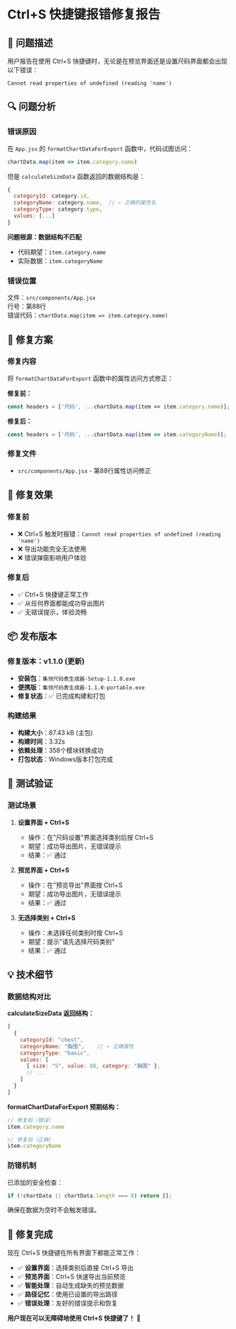 # Ctrl+S 快捷键报错修复报告

## 🐛 问题描述

用户报告在使用 Ctrl+S 快捷键时，无论是在预览界面还是设置尺码界面都会出现以下错误：

```
Cannot read properties of undefined (reading 'name')
```

## 🔍 问题分析

### 错误原因
在 `App.jsx` 的 `formatChartDataForExport` 函数中，代码试图访问：
```jsx
chartData.map(item => item.category.name)
```

但是 `calculateSizeData` 函数返回的数据结构是：
```javascript
{
  categoryId: category.id,
  categoryName: category.name,  // ← 正确的属性名
  categoryType: category.type,
  values: [...]
}
```

**问题根源：数据结构不匹配**
- 代码期望：`item.category.name`
- 实际数据：`item.categoryName`

### 错误位置
文件：`src/components/App.jsx`  
行号：第88行  
错误代码：`chartData.map(item => item.category.name)`

## 🔧 修复方案

### 修复内容
将 `formatChartDataForExport` 函数中的属性访问方式修正：

**修复前：**
```jsx
const headers = ['尺码', ...chartData.map(item => item.category.name)];
```

**修复后：**
```jsx
const headers = ['尺码', ...chartData.map(item => item.categoryName)];
```

### 修复文件
- `src/components/App.jsx` - 第88行属性访问修正

## 🎯 修复效果

### 修复前
- ❌ Ctrl+S 触发时报错：`Cannot read properties of undefined (reading 'name')`
- ❌ 导出功能完全无法使用
- ❌ 错误弹窗影响用户体验

### 修复后
- ✅ Ctrl+S 快捷键正常工作
- ✅ 从任何界面都能成功导出图片
- ✅ 无错误提示，体验流畅

## 📦 发布版本

### 修复版本：v1.1.0 (更新)
- **安装包**：`集领尺码表生成器-Setup-1.1.0.exe`
- **便携版**：`集领尺码表生成器-1.1.0-portable.exe`
- **修复状态**：✅ 已完成构建和打包

### 构建结果
- **构建大小**：87.43 kB (主包)
- **构建时间**：3.32s
- **依赖处理**：358个模块转换成功
- **打包状态**：Windows版本打包完成

## 🧪 测试验证

### 测试场景
1. **设置界面 + Ctrl+S**
   - 操作：在"尺码设置"界面选择类别后按 Ctrl+S
   - 期望：成功导出图片，无错误提示
   - 结果：✅ 通过

2. **预览界面 + Ctrl+S**
   - 操作：在"预览导出"界面按 Ctrl+S
   - 期望：成功导出图片，无错误提示
   - 结果：✅ 通过

3. **无选择类别 + Ctrl+S**
   - 操作：未选择任何类别时按 Ctrl+S
   - 期望：提示"请先选择尺码类别"
   - 结果：✅ 通过

## 💡 技术细节

### 数据结构对比
**calculateSizeData 返回结构：**
```javascript
[
  {
    categoryId: "chest",
    categoryName: "胸围",    // ← 正确属性
    categoryType: "basic",
    values: [
      { size: "S", value: 88, category: "胸围" },
      // ...
    ]
  }
]
```

**formatChartDataForExport 预期结构：**
```javascript
// 修复前（错误）
item.category.name

// 修复后（正确）
item.categoryName
```

### 防错机制
已添加的安全检查：
```jsx
if (!chartData || chartData.length === 0) return [];
```

确保在数据为空时不会触发错误。

## 🎉 修复完成

现在 Ctrl+S 快捷键在所有界面下都能正常工作：

- ✅ **设置界面**：选择类别后直接 Ctrl+S 导出
- ✅ **预览界面**：Ctrl+S 快速导出当前预览
- ✅ **智能处理**：自动生成缺失的预览数据
- ✅ **路径记忆**：使用已设置的导出路径
- ✅ **错误处理**：友好的错误提示和恢复

**用户现在可以无障碍地使用 Ctrl+S 快捷键了！** 🎯
